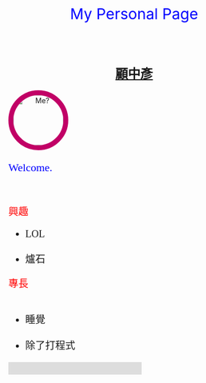 
<html>

<style>
    body{
      color:#000000;
      text-align:left;
    }
    #banner h1 a:hover{
color: #fc3a63;
position: relative; 
top: 1px;
left: 1px;
}
    .fan{
      font-family:fantasy;
    }
    .ch{
      font-family:Microsoft JhengHei;
    }
    .text-center{
      text-align:center;
    }
    .text-right{
      text-align:right;
    }
    .yellow-text {
      color: yellow;
    }
    .blue-text {
      color: blue;
    }
    .red-text {
      color: red;
    }
    .title{
      font-size=20px;
      color: red;
    }
  .smaller-image {
    width: 100px;
  }
  .thick-green-border {
    border-color: #C10066;
    border-width: 10px;
    border-style: solid;
    border-radius: 50%;
  }
  </style>
  <title>
  My webpage.
  </title>
  <p class="blue-text text-center" span style="font-size:30px">
    My Personal Page
  </p>
  <h1 class="blue-text text-center" span style="font-size:25px">    
    <a href="https://github.com/NoNuclear">顧中彥</a>
  </h1>
  <a href="#"><img class="smaller-image thick-green-border text-center text-center" alt="Me?" src="https://avatars0.githubusercontent.com/u/26366534?v=3&s=96"></a>

  <p class="blue-text fan" span style="font-size:22px">
    <span style="font-family:fantasy;">
    Welcome.
    </span>
    
  </p>
  
  <body background="http://blog.joaoko.net/wp-content/uploads/2009/07/Pattern.01.png">
    <p class="title" span style="font-size:20px"><l>興趣</l></p>
    <ul class ="ch" span style="font-size:20px">
      <li>LOL</li>
      <li>爐石</li>
   </ul>
   <p class="title" span style="font-size:20px"><l>專長</l></p>
   <ul class ="ch" span style="font-size:20px">      
      <li>睡覺</li>
      <li>除了打程式</li>
   </ul>
  </body>
  <div style="position:relative;width:267px;height:25px;overflow:hidden;">
  <div style="position:absolute;top:-276px;left:-5px">
    <iframe width="300" height="300" 
      src="https://www.youtube.com/embed/EXwZ_xr3Pfk?rel=0&autoplay=1">
    </iframe>
  </div>
</div>
</html>

